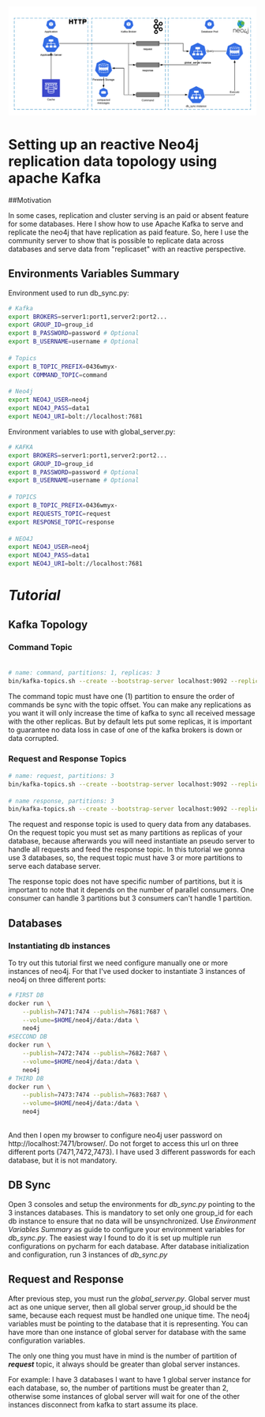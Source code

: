 ![Header Image](https://raw.githubusercontent.com/calebebrim/neo4j-kafka-interface/master/images/header.png)

# Setting up an reactive Neo4j replication data topology using apache Kafka 

##Motivation

In some cases, replication and cluster serving is an paid or absent feature for some databases.
Here I show how to use Apache Kafka to serve and replicate the neo4j that have replication as paid feature. 
So, here I use the community server to show that is possible to replicate data across databases and serve data from
"replicaset" with an reactive perspective. 
  



## **Environments Variables Summary**



Environment used to run db_sync.py:
````bash
# Kafka
export BROKERS=server1:port1,server2:port2...
export GROUP_ID=group_id
export B_PASSWORD=password # Optional
export B_USERNAME=username # Optional

# Topics
export B_TOPIC_PREFIX=0436wmyx-
export COMMAND_TOPIC=command

# Neo4j
export NEO4J_USER=neo4j
export NEO4J_PASS=data1
export NEO4J_URI=bolt://localhost:7681
````  


Environment variables to use with global_server.py:
```bash
# KAFKA
export BROKERS=server1:port1,server2:port2...
export GROUP_ID=group_id
export B_PASSWORD=password # Optional
export B_USERNAME=username # Optional

# TOPICS
export B_TOPIC_PREFIX=0436wmyx-
export REQUESTS_TOPIC=request
export RESPONSE_TOPIC=response

# NEO4J
export NEO4J_USER=neo4j
export NEO4J_PASS=data1
export NEO4J_URI=bolt://localhost:7681

```
# ***Tutorial***


## Kafka Topology

### Command Topic
````bash

# name: command, partitions: 1, replicas: 3 
bin/kafka-topics.sh --create --bootstrap-server localhost:9092 --replication-factor 3 --partitions 1 --topic command

````
The command topic must have one (1) partition to ensure the order of commands be sync with the topic offset. 
You can make any replications as you want it will only increase the time of kafka to sync all received message with 
the other replicas. 
But by default lets put some replicas, 
it is important to guarantee no data loss in case of one of 
the kafka brokers is down or data corrupted.  

### Request and Response Topics
````bash
# name: request, partitions: 3
bin/kafka-topics.sh --create --bootstrap-server localhost:9092 --replication-factor 3 --partitions 3 --topic request

# name response, partitions: 3  
bin/kafka-topics.sh --create --bootstrap-server localhost:9092 --replication-factor 3 --partitions 3 --topic response

````
The request and response topic is used to query data from any databases. 
On the request topic you must set as many partitions as replicas of your database, because afterwards you will need
instantiate an pseudo server to handle all requests and feed the response topic.
In this tutorial we gonna use 3 databases, so, 
the request topic must have 3 or more partitions to serve each database server. 

The response topic does not have specific number of partitions,
but it is important to note that it depends on the number of parallel consumers.
One consumer can handle 3 partitions but 3 consumers can't handle 1 partition.


## Databases

### Instantiating db instances
To try out this tutorial first we need configure manually one or more instances of neo4j. 
For that I've used docker to instantiate 3 instances of neo4j on three different ports: 
````bash
# FIRST DB 
docker run \
    --publish=7471:7474 --publish=7681:7687 \
    --volume=$HOME/neo4j/data:/data \
    neo4j
#SECCOND DB
docker run \
    --publish=7472:7474 --publish=7682:7687 \
    --volume=$HOME/neo4j/data:/data \
    neo4j
# THIRD DB
docker run \
    --publish=7473:7474 --publish=7683:7687 \
    --volume=$HOME/neo4j/data:/data \
    neo4j
    

````

And then I open my browser to configure neo4j user password on http://localhost:7471/browser/. 
Do not forget to access this url on three different ports (7471,7472,7473).
I have used 3 different passwords for each database, but it is not mandatory. 

## DB Sync
Open 3 consoles and setup the environments for _db_sync.py_ pointing to the 3 instances databases. 
This is mandatory to set only one group_id for each db instance to ensure that no data will be unsynchronized.
Use _Environment Variables Summary_ as guide to configure your environment variables for _db_sync.py_. 
The easiest way I found to do it is set up multiple run configurations on pycharm for each database.
After database initialization and configuration, run 3 instances of _db_sync.py_ 

## Request and Response

After previous step, you must run the _global_server.py_. Global server must act as one unique server, 
then all global server group_id should be the same, because each request must be handled one unique time. 
The neo4j variables must be pointing to the database that it is representing. 
You can have more than one instance of global server for database with the same configuration variables.

The only one thing you must have in mind is the number of partition of ***_request_*** topic, it always should be 
greater than global server instances.

For example: 
I have 3 databases I want to have 1 global server instance for each database, so, 
the number of partitions must be greater than 2, otherwise some instances of global server will wait for one of the other
instances disconnect from kafka to start assume its place.  

  


 


